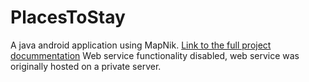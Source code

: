 # PlacesToStay
A java android application using MapNik.
[Link to the full project docummentation](https://github.com/uchitelq/PlacesToStayPublic/blob/master/MADreport.docx)
Web service functionality disabled, web service was originally hosted on a private server.
